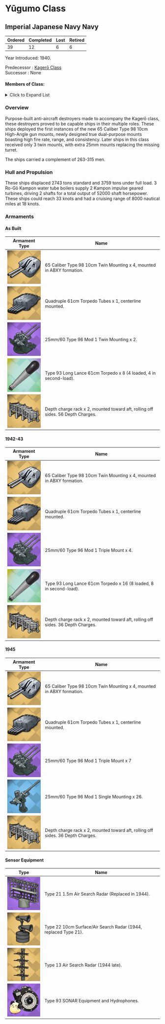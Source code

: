# Yūgumo Class
## Imperial Japanese Navy Navy

Ordered | Completed | Lost | Retired
 ------ | ------ | ------ | ------ 
39 | 12 | 6 | 6 <br/>
 
Year Introduced: 1940. <br/>
 
Predecessor : [Kagerō Class](/History/IJN/KagerouClass.md) <br/>
Successor : None <br/>

#### Members of Class: <br/>

<details>
	<summary>Click to Expand List</summary>
	
Icon | Name | Writing | Tanslation | Program Number | Present
| ------ | ------ | ------ |  ------ |  ------ | ------ |
![UnknownDD](/Icons/Ship/UnknownDD.png) | Akizuki | 秋月、アキズキ |　Autumn Moon | 104 | No <br/>
![UnknownDD](/Icons/Ship/UnknownDD.png) | Teruzuki | 照月、テルズキ | Shining Moon |　105 | No <br/>
![Suzutsuki](/Icons/Ship/SakuraEmpire/Suzutsuki.png) | Suzutsuki | 涼月、スズツク | Clear Moon |　106 | Yes <br/>
![UnknownDD](/Icons/Ship/UnknownDD.png) | Hatsuzuki | 初月、ハツズキ | New |　107 | No <br/>
![Niizuki](/Icons/Ship/SakuraEmpire/Niizuki.png) | Niizku | 新月、ニイズキ | New Moon |　108 | Yes <br/>
![UnknownDD](/Icons/Ship/UnknownDD.png) | Wakatsuki | 若月、ワカツキ | Young Moon |　109 | No <br/>
![UnknownDD](/Icons/Ship/UnknownDD.png) | Shimotsuki | 霜月、シモツキ | Frost Moon |　360 | No <br/>
![UnknownDD](/Icons/Ship/UnknownDD.png) | Fuyutsuki | 冬月、フユツキ | Winter Moon |　361 | No <br/>
![Harutsuki](/Icons/Ship/SakuraEmpire/Harutsuki.png) | Harutsuki | 春月、ハルツキ | Spring Moon |　362 | Yes <br/>
![Yoizuki](/Icons/Ship/SakuraEmpire/Yoizuki.png) | Yoizuki | 宵月、ヨイズキ | Twilight Moon |　363 | Yes <br/>
![UnknownDD](/Icons/Ship/UnknownDD.png) | Natsuzuki | 霜月、シモツキ | Summer Moon |　364 | No <br/>
![UnknownDD](/Icons/Ship/UnknownDD.png) | Michitsuki | 霜月、シモツキ | Full Moon |　365 | No <br/>
![Niizuki](/Icons/Ship/SakuraEmpire/Hanazuki.png) | Hanazuki | 花月、ハナズキ | Flower Moon |　366 | Yes <br/>
![UnknownDD](/Icons/Ship/UnknownDD.png) | Kiyotsuki | 清月、キヨツキ | Clear Moon |　367 | No <br/>
![UnknownDD](/Icons/Ship/UnknownDD.png) | Ōtsuki | 大月、オオツキ | Great Moon |　368 | No <br/>
![UnknownDD](/Icons/Ship/UnknownDD.png) | Hazuki | 葉月、ハズキ | Leaf Moon |　369 | No <br/>
![UnknownDD](/Icons/Ship/UnknownDD.png) | Yamazuki | 山月、ヤマズキ | Mountain Moon |　5061 | No <br/>
![UnknownDD](/Icons/Ship/UnknownDD.png) | Urazuki | 浦月、ウラズキ | Sea Moon |　 5062 | No <br/>
![UnknownDD](/Icons/Ship/UnknownDD.png) | Aogumo | 青雲、アオグミ | Auspiscious Cloud |　5063 | No <br/>
![UnknownDD](/Icons/Ship/UnknownDD.png) | Benigumo | 紅雲、ベニグモ | Red Clouds |　5064 | No <br/>
![UnknownDD](/Icons/Ship/UnknownDD.png) | Harugumo | 春雲、ハルグモ | Spring Cloud |　5065 | No <br/>
![UnknownDD](/Icons/Ship/UnknownDD.png) | Amagumo | 天雲、アマグモ | Clouds in the Sky |　5066 | No <br/>
![UnknownDD](/Icons/Ship/UnknownDD.png) | Yaegumo | 八重雲、ヤエグモ | Layers of Clouds |　5067 | No <br/>
![UnknownDD](/Icons/Ship/UnknownDD.png) | Fuyugumo | 冬雲、フユグモ | Winter Cloud |　5068 | No <br/>
![UnknownDD](/Icons/Ship/UnknownDD.png) | Yukigumo | 雪雲、ユキグモ | Snowy Cloud |　5069 | No <br/>
![UnknownDD](/Icons/Ship/UnknownDD.png) | Okitsukaze | 沖津風、オキツカゼ | Offshore Wind |　5070 | No <br/>
![UnknownDD](/Icons/Ship/UnknownDD.png) | Shimokaze | 下風、シモカゼ | Downwind |　5071 | No <br/>
![UnknownDD](/Icons/Ship/UnknownDD.png) | Asagochi | 朝東風、アサゴチ | Morning Glory Wind |　5072 | No <br/>
![UnknownDD](/Icons/Ship/UnknownDD.png) | Ōkaze | 大風、オオカゼ | Great Wind |　5073 | No <br/>
![UnknownDD](/Icons/Ship/UnknownDD.png) | Kochi | 東風、コチ | East Wind |　5074 | No <br/>
![UnknownDD](/Icons/Ship/UnknownDD.png) | Nishikaze | 西風、ニシカゼ | West wind |　5075 | No <br/>
![UnknownDD](/Icons/Ship/UnknownDD.png) | Hae | 南風、ハエ | South Wind |　5076 | No <br/>

</details>

### Overview

Purpose-built anti-aircraft destroyers made to accompany the Kagerō class, these destroyers proved to be capable ships in their multiple roles. These ships deployed the first instances of the new 65 Caliber Type 98 10cm High-Angle gun mounts, newly designed true dual-purpose mounts boasting high fire rate, range, and consistency. Later ships in this class received only 3 twin mounts, with extra 25mm mounts replacing the missing turret.<br/>

The ships carried a complement of 263-315 men. <br/>

### Hull and Propulsion

These ships displaced 2743 tons standard and 3759 tons under full load. 3 Ro-Gō Kampon water tube boilers supply 2 Kampon impulse geared turbines, driving 2 shafts for a total output of 52000 shaft horsepower. These ships could reach 33 knots and had a cruising range of 8000 nautical miles at 18 knots.

### Armaments

#### As Built

Armament Type | Name |
 ------ | ------ |
![100mmType98](/Icons/Equipment/Guns/DD/65CaliberType9810cm.png) | 65 Caliber Type 98 10cm Twin Mounting x 4, mounted in ABXY formation.
![Quad610](/Icons/Equipment/Torpedo/Surface/610mmQuadIJN-Kai.png) | Quadruple 61cm Torpedo Tubes x 1, centerline mounted.
![25mmT](/Icons/Equipment/AA/25mmType96T.png) | 25mm/60 Type 96 Mod 1 Twin Mounting x 2.
![Type93](/Icons/Equipment/Auxiliary/OxygenTorpedoUR.png) | Type 93 Long Lance 61cm Torpedo x 8 (4 loaded, 4 in second-load).
![DCRack](/Icons/Equipment/Auxiliary/DepthChargeRack.png) | Depth charge rack x 2, mounted toward aft, rolling off sides. 56 Depth Charges. <br/>

#### 1942-43

Armament Type | Name |
 ------ | ------ |
![100mmType98](/Icons/Equipment/Guns/DD/65CaliberType9810cm.png) | 65 Caliber Type 98 10cm Twin Mounting x 4, mounted in ABXY formation.
![Quad610](/Icons/Equipment/Torpedo/Surface/610mmQuadIJN-Kai.png) | Quadruple 61cm Torpedo Tubes x 1, centerline mounted.
![25mmTR](/Icons/Equipment/AA/25mmType96TT.png) | 25mm/60 Type 96 Mod 1 Triple Mount x 4.
![Type93](/Icons/Equipment/Auxiliary/OxygenTorpedoUR.png) | Type 93 Long Lance 61cm Torpedo x 16 (8 loaded, 8 in second-load).
![DCRack](/Icons/Equipment/Auxiliary/DepthChargeRack.png) | Depth charge rack x 2, mounted toward aft, rolling off sides. 36 Depth Charges. <br/>

#### 1945

Armament Type | Name |
 ------ | ------ |
![100mmType98](/Icons/Equipment/Guns/DD/65CaliberType9810cm.png) | 65 Caliber Type 98 10cm Twin Mounting x 4, mounted in ABXY formation.
![Quad610](/Icons/Equipment/Torpedo/Surface/610mmQuadIJN-Kai.png) | Quadruple 61cm Torpedo Tubes x 1, centerline mounted.
![25mmTR](/Icons/Equipment/AA/25mmType96TT.png) | 25mm/60 Type 96 Mod 1 Triple Mount x 7
![25mmT](/Icons/Equipment/AA/25mmType96.png) | 25mm/60 Type 96 Mod 1 Single Mounting x 26.
![DCRack](/Icons/Equipment/Auxiliary/DepthChargeRack.png) | Depth charge rack x 2, mounted toward aft, rolling off sides. 36 Depth Charges. <br/>

#### Sensor Equipment

Type | Name |
 ------ | ------ |
![Type21](/Icons/Equipment/Auxiliary/Type21AirRadar.png) | Type 21 1.5m Air Search Radar (Replaced in 1944).<br/>
![Type22](/Icons/Equipment/Auxiliary/Type22Radar.png) | Type 22 10cm Surface/Air Search Radar (1944, replaced Type 21). <br/> 
![Type13](/Icons/Equipment/Auxiliary/Type13AirRadar.png) | Type 13 Air Search Radar (1944 late). <br/>
![OldSonar](/Icons/Equipment/Auxiliary/9960ATraining.png) | Type 93 SONAR Equipment and Hydrophones. <br/>